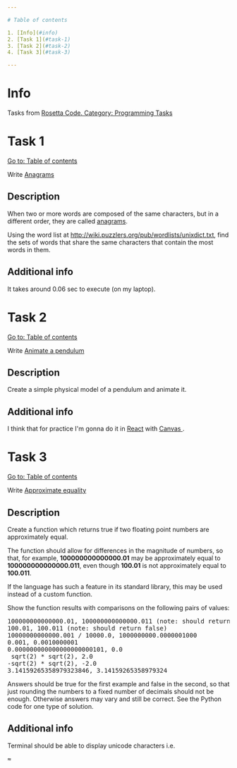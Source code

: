 ```yaml
---

# Table of contents

1. [Info](#info)
2. [Task 1](#task-1)
3. [Task 2](#task-2)
4. [Task 3](#task-3)

---
```


# Info

Tasks from [Rosetta Code. Category: Programming Tasks](https://rosettacode.org/wiki/Category:Programming_Tasks)

# Task 1

[Go to: Table of contents](#table-of-contents)

Write [Anagrams](https://rosettacode.org/wiki/Anagrams)

## Description

When two or more words are composed of the same characters, but in a different order, they are called [anagrams](https://en.wikipedia.org/wiki/Anagram).

Using the word list at http://wiki.puzzlers.org/pub/wordlists/unixdict.txt,
find the sets of words that share the same characters that contain the most words in them.

## Additional info

It takes around 0.06 sec to execute (on my laptop).

# Task 2

[Go to: Table of contents](#table-of-contents)

Write [Animate a pendulum](https://rosettacode.org/wiki/Animate_a_pendulum)

## Description

Create a simple physical model of a pendulum and animate it.

## Additional info

I think that for practice I'm gonna do it in [React](https://reactjs.org/) with [Canvas ](https://developer.mozilla.org/en-US/docs/Web/API/Canvas_API).

# Task 3

[Go to: Table of contents](#table-of-contents)

Write [Approximate equality](https://rosettacode.org/wiki/Approximate_equality)

## Description

Create a function which returns true if two floating point numbers are approximately equal.

The function should allow for differences in the magnitude of numbers, so that, for example,
**100000000000000.01** may be approximately equal to **100000000000000.011**,
even though **100.01** is not approximately equal to **100.011**.

If the language has such a feature in its standard library, this may be used instead of a custom function.

Show the function results with comparisons on the following pairs of values:

<pre>
100000000000000.01, 100000000000000.011 (note: should return true)
100.01, 100.011 (note: should return false)
10000000000000.001 / 10000.0, 1000000000.0000001000
0.001, 0.0010000001
0.000000000000000000000101, 0.0
 sqrt(2) * sqrt(2), 2.0
-sqrt(2) * sqrt(2), -2.0
3.14159265358979323846, 3.14159265358979324
</pre>

Answers should be true for the first example and false in the second, so that just rounding the numbers to a fixed number of decimals should not be enough. Otherwise answers may vary and still be correct. See the Python code for one type of solution.

## Additional info

Terminal should be able to display unicode characters i.e.
<pre>
&#x2248;
</pre>
